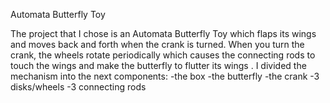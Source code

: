 Automata Butterfly Toy

The project that I chose is an Automata Butterfly Toy which flaps its wings and moves back and forth when the crank is turned. When you turn the crank, the wheels rotate periodically which causes the connecting rods to touch the wings and make the butterfly to flutter its wings . I divided the mechanism into the next components:
-the box
-the butterfly
-the crank
-3 disks/wheels
-3 connecting rods

